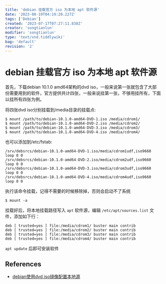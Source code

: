 ```yaml
---
title: 'debian 挂载官方 iso 为本地 apt 软件源'
date: '2023-08-19T04:19:20.227Z'
tags: ['Debian']
created: '2023-07-17T07:27:11.838Z'
creator: 'songtianlun'
modifier: 'songtianlun'
type: 'text/vnd.tiddlywiki'
bag: 'default'
revision: '2'
---
```


<!-- Exported from TiddlyWiki at 12:19, 19th 八月 2023 -->

# debian 挂载官方 iso 为本地 apt 软件源

首先，下载debian 10.1.0 amd64架构的dvd iso，一般来说第一张就包含了大部份需要用到的软件，官方提供共计四张，一般来说挂第一张，不够用挂所有，下面以挂所有四张为例。

将四张dvd iso分别挂载到/media目录的挂载点:

```
$ mount /path/to/debian-10.1.0-amd64-DVD-1.iso /media/cdrom1/
$ mount /path/to/debian-10.1.0-amd64-DVD-2.iso /media/cdrom2/
$ mount /path/to/debian-10.1.0-amd64-DVD-3.iso /media/cdrom3/
$ mount /path/to/debian-10.1.0-amd64-DVD-4.iso /media/cdrom4/
```

也可以添加到/etc/fstab:

```
/srv/debsrcs/debian-10.1.0-amd64-DVD-1.iso/media/cdrom1udf,iso9660 loop 0 0
/srv/debsrcs/debian-10.1.0-amd64-DVD-2.iso/media/cdrom2udf,iso9660 loop 0 0
/srv/debsrcs/debian-10.1.0-amd64-DVD-3.iso/media/cdrom3udf,iso9660 loop 0 0
/srv/debsrcs/debian-10.1.0-amd64-DVD-4.iso/media/cdrom4udf,iso9660 loop 0 0
```

执行该命令挂载，记得不需要的时候移除掉，否则会启动不了系统

```
$ mount -a
```

挂载好后，将本地挂载路径写入 `apt` 软件源，编辑 `/etc/apt/sources.list` 文件，添加如下行：

```
deb [ trusted=yes ] file:/media/cdrom1/ buster main contrib 
deb [ trusted=yes ] file:/media/cdrom2/ buster main contrib 
deb [ trusted=yes ] file:/media/cdrom3/ buster main contrib 
deb [ trusted=yes ] file:/media/cdrom4/ buster main contrib
```

`apt update` 后即可安装软件

## References

* [debian使用dvd iso镜像配置本地源](https://openwares.net/2020/05/19/debian-use-dvd-iso-set-apt-source/)